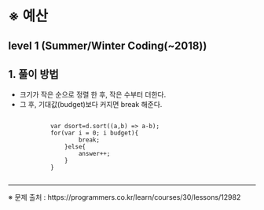 # ※ 예산
## level 1 (Summer/Winter Coding(~2018))

## 1. 풀이 방법
- 크기가 작은 순으로 정렬 한 후, 작은 수부터 더한다.
- 그 후,  기대값(budget)보다 커지면 break 해준다.
<pre><code>
            var dsort=d.sort((a,b) => a-b);
            for(var i = 0; i<dsort.length; i++){
                sum += dsort[i];
                if(sum > budget){
                    break;
                }else{
                    answer++;
                }
            }

</code></pre>

<hr>
※ 문제 출처 :  https://programmers.co.kr/learn/courses/30/lessons/12982
